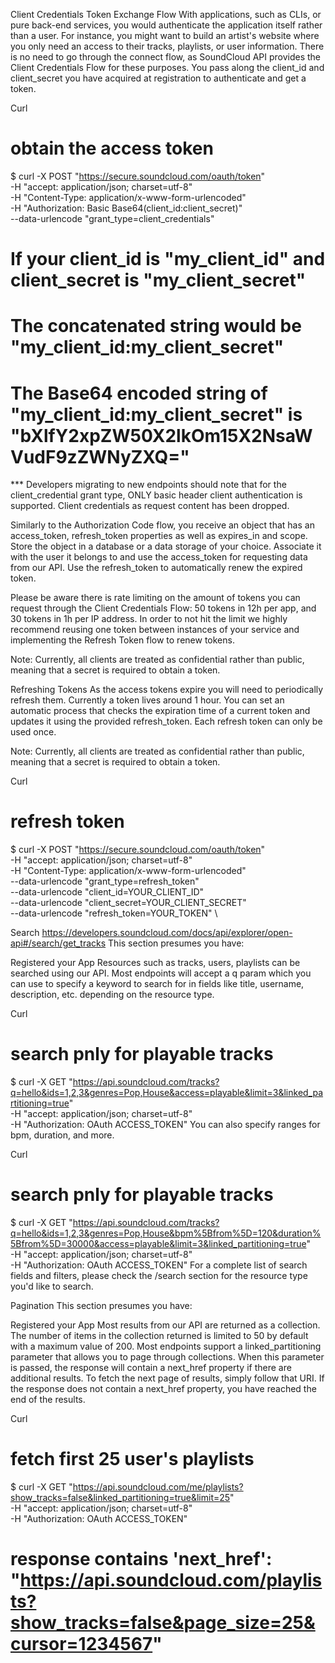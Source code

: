 Client Credentials Token Exchange Flow
With applications, such as CLIs, or pure back-end services, you would authenticate the application itself rather than a user. For instance, you might want to build an artist's website where you only need an access to their tracks, playlists, or user information. There is no need to go through the connect flow, as SoundCloud API provides the Client Credentials Flow for these purposes. You pass along the client_id and client_secret you have acquired at registration to authenticate and get a token.

Curl
# obtain the access token

$ curl -X POST "https://secure.soundcloud.com/oauth/token" \
     -H  "accept: application/json; charset=utf-8" \
     -H  "Content-Type: application/x-www-form-urlencoded" \
     -H  "Authorization: Basic Base64(client_id:client_secret)" \
     --data-urlencode "grant_type=client_credentials"

# If your client_id is "my_client_id" and client_secret is "my_client_secret"
# The concatenated string would be "my_client_id:my_client_secret"
# The Base64 encoded string of "my_client_id:my_client_secret" is "bXlfY2xpZW50X2lkOm15X2NsaWVudF9zZWNyZXQ="
*** Developers migrating to new endpoints should note that for the client_credential grant type, ONLY basic header client authentication is supported. Client credentials as request content has been dropped.

Similarly to the Authorization Code flow, you receive an object that has an access_token, refresh_token properties as well as expires_in and scope. Store the object in a database or a data storage of your choice. Associate it with the user it belongs to and use the access_token for requesting data from our API. Use the refresh_token to automatically renew the expired token.

Please be aware there is rate limiting on the amount of tokens you can request through the Client Credentials Flow: 50 tokens in 12h per app, and 30 tokens in 1h per IP address. In order to not hit the limit we highly recommend reusing one token between instances of your service and implementing the Refresh Token flow to renew tokens.

Note: Currently, all clients are treated as confidential rather than public, meaning that a secret is required to obtain a token.

Refreshing Tokens
As the access tokens expire you will need to periodically refresh them. Currently a token lives around 1 hour. You can set an automatic process that checks the expiration time of a current token and updates it using the provided refresh_token. Each refresh token can only be used once.

Note: Currently, all clients are treated as confidential rather than public, meaning that a secret is required to obtain a token.

Curl
# refresh token

$ curl -X POST "https://secure.soundcloud.com/oauth/token" \
     -H  "accept: application/json; charset=utf-8" \
     -H  "Content-Type: application/x-www-form-urlencoded" \
     --data-urlencode "grant_type=refresh_token" \
     --data-urlencode "client_id=YOUR_CLIENT_ID" \
     --data-urlencode "client_secret=YOUR_CLIENT_SECRET" \
     --data-urlencode "refresh_token=YOUR_TOKEN" \

Search https://developers.soundcloud.com/docs/api/explorer/open-api#/search/get_tracks
This section presumes you have:

Registered your App
Resources such as tracks, users, playlists can be searched using our API. Most endpoints will accept a q param which you can use to specify a keyword to search for in fields like title, username, description, etc. depending on the resource type.

Curl
# search pnly for playable tracks
$ curl -X GET "https://api.soundcloud.com/tracks?q=hello&ids=1,2,3&genres=Pop,House&access=playable&limit=3&linked_partitioning=true" \
       -H  "accept: application/json; charset=utf-8" \
       -H "Authorization: OAuth ACCESS_TOKEN"
You can also specify ranges for bpm, duration, and more.

Curl
# search pnly for playable tracks
$ curl -X GET "https://api.soundcloud.com/tracks?q=hello&ids=1,2,3&genres=Pop,House&bpm%5Bfrom%5D=120&duration%5Bfrom%5D=30000&access=playable&limit=3&linked_partitioning=true" \
       -H  "accept: application/json; charset=utf-8" \
       -H "Authorization: OAuth ACCESS_TOKEN"
For a complete list of search fields and filters, please check the /search section for the resource type you'd like to search.

Pagination
This section presumes you have:

Registered your App
Most results from our API are returned as a collection. The number of items in the collection returned is limited to 50 by default with a maximum value of 200. Most endpoints support a linked_partitioning parameter that allows you to page through collections. When this parameter is passed, the response will contain a next_href property if there are additional results. To fetch the next page of results, simply follow that URI. If the response does not contain a next_href property, you have reached the end of the results.

Curl
# fetch first 25 user's playlists
$ curl -X GET "https://api.soundcloud.com/me/playlists?show_tracks=false&linked_partitioning=true&limit=25" \
       -H  "accept: application/json; charset=utf-8" \
       -H "Authorization: OAuth ACCESS_TOKEN"

# response contains 'next_href': "https://api.soundcloud.com/playlists?show_tracks=false&page_size=25&cursor=1234567"